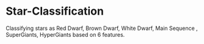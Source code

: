 # Star-Classification
Classifying stars as Red Dwarf, Brown Dwarf, White Dwarf, Main Sequence , SuperGiants, HyperGiants based on 6 features.
